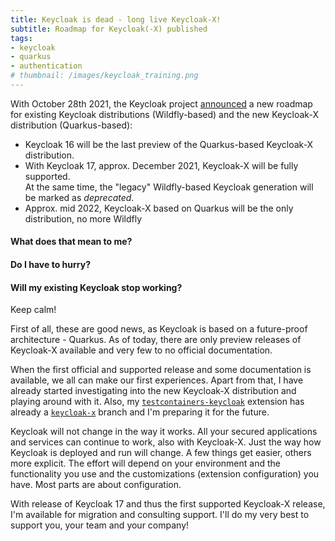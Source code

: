 ```yaml
---
title: Keycloak is dead - long live Keycloak-X!
subtitle: Roadmap for Keycloak(-X) published
tags:
- keycloak
- quarkus
- authentication
# thumbnail: /images/keycloak_training.png
---
```


With October 28th 2021, the Keycloak project [announced](https://www.keycloak.org/2021/10/keycloak-x-update.html) a new roadmap for existing Keycloak distributions (Wildfly-based) and the new Keycloak-X distribution (Quarkus-based):

* Keycloak 16 will be the last preview of the Quarkus-based Keycloak-X distribution.
* With Keycloak 17, approx. December 2021, Keycloak-X will be fully supported.  
  At the same time, the "legacy" Wildfly-based Keycloak generation will be marked as _deprecated_.
* Approx. mid 2022, Keycloak-X based on Quarkus will be the only distribution, no more Wildfly

#### What does that mean to me?
#### Do I have to hurry?
#### Will my existing Keycloak stop working?

Keep calm!

First of all, these are good news, as Keycloak is based on a future-proof architecture - Quarkus.
As of today, there are only preview releases of Keycloak-X available and very few to no official documentation.

When the first official and supported release and some documentation is available, we all can make our first experiences.
Apart from that, I have already started investigating into the new Keycloak-X distribution and playing around with it.
Also, my [`testcontainers-keycloak`](https://github.com/dasniko/testcontainers-keycloak) extension has already a [`keycloak-x`](https://github.com/dasniko/testcontainers-keycloak/tree/keycloak-x) branch and I'm preparing it for the future.

Keycloak will not change in the way it works.
All your secured applications and services can continue to work, also with Keycloak-X.
Just the way how Keycloak is deployed and run will change.
A few things get easier, others more explicit.
The effort will depend on your environment and the functionality you use and the customizations (extension configuration) you have.
Most parts are about configuration.

With release of Keycloak 17 and thus the first supported Keycloak-X release, I'm available for migration and consulting support.
I'll do my very best to support you, your team and your company!
